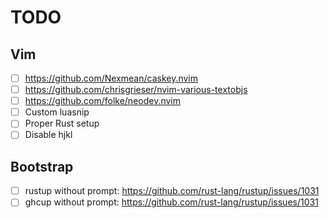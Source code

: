 # TODO

## Vim

- [ ] https://github.com/Nexmean/caskey.nvim
- [ ] https://github.com/chrisgrieser/nvim-various-textobjs
- [ ] https://github.com/folke/neodev.nvim
- [ ] Custom luasnip
- [ ] Proper Rust setup
- [ ] Disable hjkl

## Bootstrap

- [ ] rustup without prompt: https://github.com/rust-lang/rustup/issues/1031
- [ ] ghcup without prompt: https://github.com/rust-lang/rustup/issues/1031
